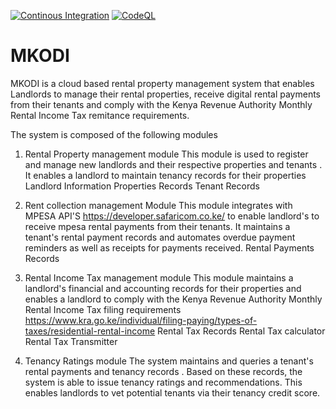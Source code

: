 [![Continous Integration](https://github.com/LeakeyMaina/MKODI/actions/workflows/CI.yml/badge.svg)](https://github.com/LeakeyMaina/MKODI/actions/workflows/CI.yml)
[![CodeQL](https://github.com/LeakeyMaina/MKODI/actions/workflows/codeql.yml/badge.svg)](https://github.com/LeakeyMaina/MKODI/actions/workflows/codeql.yml)
# MKODI

MKODI is a cloud based rental property management system that enables Landlords to manage their rental properties, receive digital rental payments from their tenants and comply with the Kenya Revenue Authority Monthly Rental Income Tax remitance requirements.

The system is composed of the following modules

1. Rental Property management module
This module is used to register and manage new landlords and their respective properties and tenants . It enables a landlord to maintain tenancy records for their properties
    Landlord Information
    Properties Records
    Tenant Records

2. Rent collection management Module
This module integrates with  MPESA API'S <https://developer.safaricom.co.ke/> to enable landlord's to receive mpesa rental payments from their tenants. It maintains a tenant's rental payment records and automates overdue payment reminders as well as receipts for payments received.
    Rental Payments Records

3. Rental Income Tax management module
This module maintains a landlord's financial and accounting records for their properties and  enables a landlord to comply with the Kenya Revenue Authority Monthly Rental Income Tax filing requirements <https://www.kra.go.ke/individual/filing-paying/types-of-taxes/residential-rental-income>
    Rental Tax Records
    Rental Tax calculator
    Rental Tax Transmitter

4. Tenancy Ratings module
The system maintains and queries a tenant's rental payments and tenancy records . Based on these records, the system is able to issue tenancy ratings and recommendations. This enables landlords to vet potential tenants via their tenancy credit score.
